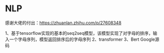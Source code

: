 # NLP

感谢大佬的付出：https://zhuanlan.zhihu.com/p/27608348

1、基于tensorflow实现的基本的seq2seq模型，该模型实现了对字母的排序，输入一个字母序列，模型返回排序后的字母序列
2、transformer
3、Bert Google源码